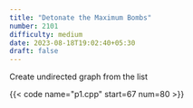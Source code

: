 ```yaml
---
title: "Detonate the Maximum Bombs"
number: 2101
difficulty: medium
date: 2023-08-18T19:02:40+05:30
draft: false
---
```



Create undirected graph from the list



{{< code name="p1.cpp" start=67 num=80  >}}
